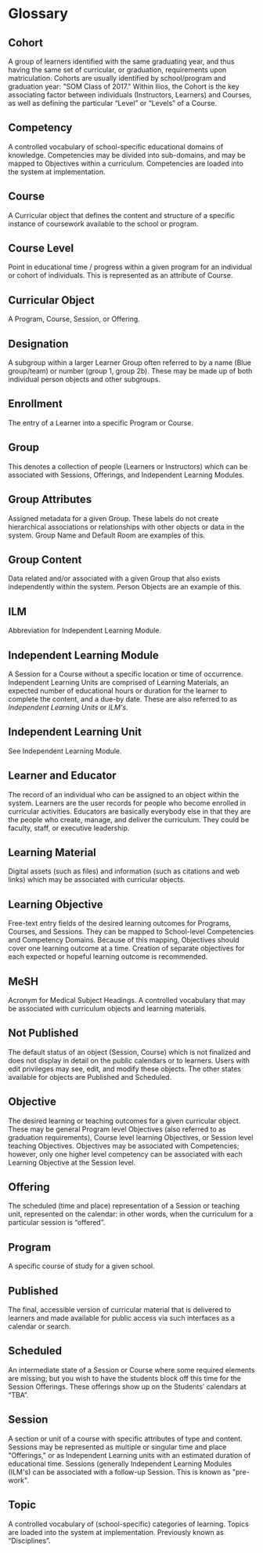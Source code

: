 # Glossary

## Cohort

A group of learners identified with the same graduating year, and thus having the same set of curricular, or graduation, requirements upon matriculation. Cohorts are usually identified by school/program and graduation year: "SOM Class of 2017." Within Ilios, the Cohort is the key associating factor between individuals (Instructors, Learners) and Courses, as well as defining the particular “Level” or “Levels” of a Course.

## Competency

A controlled vocabulary of school-specific educational domains of knowledge. Competencies may be divided into sub-domains, and may be mapped to Objectives within a curriculum. Competencies are loaded into the system at implementation.

## Course

A Curricular object that defines the content and structure of a specific instance of coursework available to the school or program.

## Course Level

Point in educational time / progress within a given program for an individual or cohort of individuals. This is represented as an attribute of Course.

## Curricular Object

A Program, Course, Session, or Offering.

## Designation

A subgroup within a larger Learner Group often referred to by a name (Blue group/team) or number (group 1, group 2b). These may be made up of both individual person objects and other subgroups.

## Enrollment

The entry of a Learner into a specific Program or Course.

## Group

This denotes a collection of people (Learners or Instructors) which can be associated with Sessions, Offerings, and Independent Learning Modules.

## Group Attributes

Assigned metadata for a given Group. These labels do not create hierarchical associations or relationships with other objects or data in the system. Group Name and Default Room are examples of this.

## Group Content

Data related and/or associated with a given Group that also exists independently within the system. Person Objects are an example of this.

## ILM

Abbreviation for Independent Learning Module.

## Independent Learning Module

A Session for a Course without a specific location or time of occurrence. Independent Learning Units are comprised of Learning Materials, an expected number of educational hours or duration for the learner to complete the content, and a due-by date. These are also referred to as _Independent Learning Units_ or _ILM's_.

## Independent Learning Unit

See Independent Learning Module.

## Learner and Educator

The record of an individual who can be assigned to an object within the system. Learners are the user records for people who become enrolled in curricular activities. Educators are basically everybody else in that they are the people who create, manage, and deliver the curriculum. They could be faculty, staff, or executive leadership.

## Learning Material

Digital assets (such as files) and information (such as citations and web links) which may be associated with curricular objects.

## Learning Objective

Free-text entry fields of the desired learning outcomes for Programs, Courses, and Sessions. They can be mapped to School-level Competencies and Competency Domains. Because of this mapping, Objectives should cover one learning outcome at a time. Creation of separate objectives for each expected or hopeful learning outcome is recommended.

## MeSH

Acronym for Medical Subject Headings. A controlled vocabulary that may be associated with curriculum objects and learning materials.

## Not Published

The default status of an object (Session, Course) which is not finalized and does not display in detail on the public calendars or to learners. Users with edit privileges may see, edit, and modify these objects. The other states available for objects are Published and Scheduled.&#x20;

## Objective

The desired learning or teaching outcomes for a given curricular object. These may be general Program level Objectives (also referred to as graduation requirements), Course level learning Objectives, or Session level teaching Objectives. Objectives may be associated with Competencies; however, only one higher level competency can be associated with each Learning Objective at the Session level.

## Offering

The scheduled (time and place) representation of a Session or teaching unit, represented on the calendar: in other words, when the curriculum for a particular session is “offered”.

## Program

A specific course of study for a given school.

## Published

The final, accessible version of curricular material that is delivered to learners and made available for public access via such interfaces as a calendar or search.

## Scheduled

An intermediate state of a Session or Course where some required elements are missing; but you wish to have the students block off this time for the Session Offerings. These offerings show up on the Students’ calendars at “TBA”.

## Session

A section or unit of a course with specific attributes of type and content. Sessions may be represented as multiple or singular time and place "Offerings," or as Independent Learning units with an estimated duration of educational time. Sessions (generally Independent Learning Modules (ILM's) can be associated with a follow-up Session. This is known as "pre-work".

## Topic

A controlled vocabulary of (school-specific) categories of learning. Topics are loaded into the system at implementation. Previously known as “Disciplines”.
